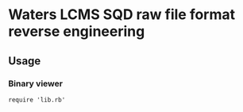# Waters LCMS SQD raw file format reverse engineering

## Usage
### Binary viewer
```
require 'lib.rb' 
```
